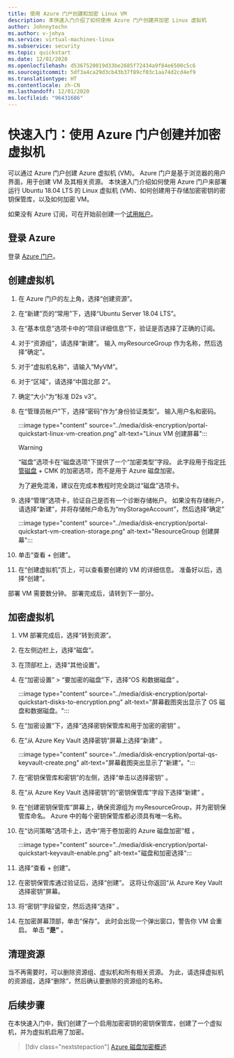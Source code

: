 ```yaml
---
title: 使用 Azure 门户创建和加密 Linux VM
description: 本快速入门介绍了如何使用 Azure 门户创建并加密 Linux 虚拟机
author: Johnnytechn
ms.author: v-johya
ms.service: virtual-machines-linux
ms.subservice: security
ms.topic: quickstart
ms.date: 12/01/2020
ms.openlocfilehash: d5367520019d33be2685f72434a9f84e6500c5c6
ms.sourcegitcommit: 5df3a4ca29d3cb43b37f89cf03c1aa74d2cd4ef9
ms.translationtype: HT
ms.contentlocale: zh-CN
ms.lasthandoff: 12/01/2020
ms.locfileid: "96431686"
---
```

# <a name="quickstart-create-and-encrypt-a-virtual-machine-with-the-azure-portal"></a>快速入门：使用 Azure 门户创建并加密虚拟机

可以通过 Azure 门户创建 Azure 虚拟机 (VM)。 Azure 门户是基于浏览器的用户界面，用于创建 VM 及其相关资源。 本快速入门介绍如何使用 Azure 门户来部署运行 Ubuntu 18.04 LTS 的 Linux 虚拟机 (VM)、如何创建用于存储加密密钥的密钥保管库，以及如何加密 VM。

如果没有 Azure 订阅，可在开始前创建一个[试用帐户](https://www.microsoft.com/china/azure/index.html?fromtype=cn)。

## <a name="sign-in-to-azure"></a>登录 Azure

登录 [Azure 门户](https://portal.azure.cn)。

## <a name="create-a-virtual-machine"></a>创建虚拟机

1. 在 Azure 门户的左上角，选择“创建资源”。
1. 在“新建”页的“常用”下，选择“Ubuntu Server 18.04 LTS”。 
1. 在“基本信息”选项卡中的“项目详细信息”下，验证是否选择了正确的订阅。
1. 对于“资源组”，请选择“新建”。 输入 myResourceGroup 作为名称，然后选择“确定”。
1. 对于“虚拟机名称”，请输入“MyVM”。
1. 对于“区域”，请选择“中国北部 2”。  
1. 确定“大小”为“标准 D2s v3”。
1. 在“管理员帐户”下，选择“密码”作为“身份验证类型”。 输入用户名和密码。

    :::image type="content" source="../media/disk-encryption/portal-quickstart-linux-vm-creation.png" alt-text="Linux VM 创建屏幕":::

    > [!WARNING]
    > “磁盘”选项卡在“磁盘选项”下提供了一个“加密类型”字段。 此字段用于指定[托管磁盘](../managed-disks-overview.md) + CMK 的加密选项，而不是用于 Azure 磁盘加密。
    >
    > 为了避免混淆，建议在完成本教程时完全跳过“磁盘”选项卡。

1. 选择“管理”选项卡，验证自己是否有一个诊断存储帐户。 如果没有存储帐户，请选择“新建”，并将存储帐户命名为“myStorageAccount”，然后选择“确定” 

    :::image type="content" source="../media/disk-encryption/portal-quickstart-vm-creation-storage.png" alt-text="ResourceGroup 创建屏幕":::

1. 单击“查看 + 创建”。
1. 在“创建虚拟机”页上，可以查看要创建的 VM 的详细信息。 准备好以后，选择“创建”。

部署 VM 需要数分钟。 部署完成后，请转到下一部分。

## <a name="encrypt-the-virtual-machine"></a>加密虚拟机

1. VM 部署完成后，选择“转到资源”。
1. 在左侧边栏上，选择“磁盘”。
1. 在顶部栏上，选择“其他设置”。
1. 在“加密设置” > “要加密的磁盘”下，选择“OS 和数据磁盘”  。

    :::image type="content" source="../media/disk-encryption/portal-quickstart-disks-to-encryption.png" alt-text="屏幕截图突出显示了 OS 磁盘和数据磁盘。":::

1. 在“加密设置”下，选择“选择密钥保管库和用于加密的密钥” 。
1. 在“从 Azure Key Vault 选择密钥”屏幕上选择“新建” 。

    :::image type="content" source="../media/disk-encryption/portal-qs-keyvault-create.png" alt-text="屏幕截图突出显示了“新建”。":::

1. 在“密钥保管库和密钥”的左侧，选择“单击以选择密钥” 。
1. 在“从 Azure Key Vault 选择密钥”的“密钥保管库”字段下选择“新建”  。
1. 在“创建密钥保管库”屏幕上，确保资源组为 myResourceGroup，并为密钥保管库命名。  Azure 中的每个密钥保管库都必须具有唯一名称。
1. 在“访问策略”选项卡上，选中“用于卷加密的 Azure 磁盘加密”框 。

    :::image type="content" source="../media/disk-encryption/portal-quickstart-keyvault-enable.png" alt-text="磁盘和加密选择":::

1. 选择“查看 + 创建”。  
1. 在密钥保管库通过验证后，选择“创建”。 这将让你返回“从 Azure Key Vault 选择密钥”屏幕。
1. 将“密钥”字段留空，然后选择“选择” 。
1. 在加密屏幕顶部，单击“保存”。 此时会出现一个弹出窗口，警告你 VM 会重启。 单击 **“是”** 。

## <a name="clean-up-resources"></a>清理资源

当不再需要时，可以删除资源组、虚拟机和所有相关资源。 为此，请选择虚拟机的资源组，选择“删除”，然后确认要删除的资源组的名称。

## <a name="next-steps"></a>后续步骤

在本快速入门中，我们创建了一个启用加密密钥的密钥保管库，创建了一个虚拟机，并为虚拟机启用了加密。  

> [!div class="nextstepaction"]
> [Azure 磁盘加密概述](disk-encryption-overview.md)

